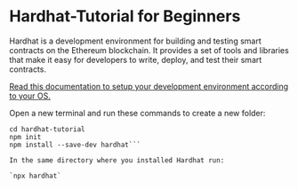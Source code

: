 # Hardhat-Tutorial for Beginners

Hardhat is a development environment for building and testing smart contracts on the Ethereum blockchain. It provides a set of tools and libraries that make it easy for developers to write, deploy, and test their smart contracts.

[Read this documentation to setup your development environment according to your OS.](https://hardhat.org/tutorial/setting-up-the-environment)

Open a new terminal and run these commands to create a new folder:

````mkdir hardhat-tutorial
cd hardhat-tutorial
npm init
npm install --save-dev hardhat```

In the same directory where you installed Hardhat run:

`npx hardhat`


````
